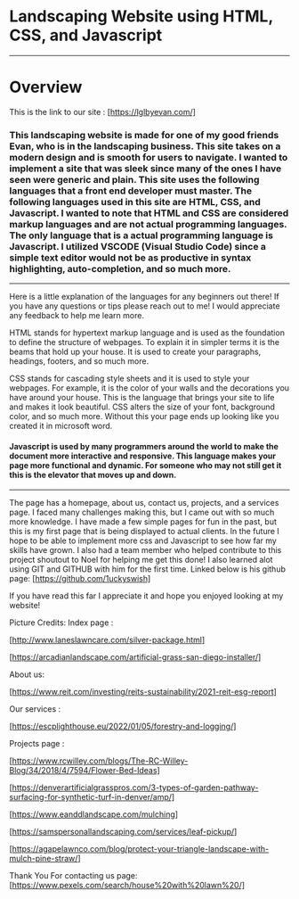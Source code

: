 # Landscaping Website using HTML, CSS, and Javascript
---
# Overview
This is the link to our site : [https://lglbyevan.com/]
### This landscaping website is made for one of my good friends Evan, who is in the landscaping business. This site takes on a modern design and is smooth for users to navigate. I wanted to implement a site that was sleek since many of the ones I have seen were generic and plain. This site uses the following languages that a front end developer must master. The following languages used in this site are HTML, CSS, and Javascript. I wanted to note that HTML and CSS are considered markup languages and are not actual programming languages. The only language that is a actual programming language is Javascript. I utilized VSCODE (Visual Studio Code) since a simple text editor would not be as productive in syntax highlighting, auto-completion, and so much more. 
---
Here is a little explanation of the languages for any beginners out there! If you have any questions or tips please reach out to me! I would appreciate any feedback to help me learn more. 

HTML stands for hypertext markup language and is used as the foundation to define the structure of webpages. To explain it in simpler terms it is the beams that hold up your house. It is used to create your paragraphs, headings, footers, and so much more.

CSS stands for cascading style sheets and it is used to style your webpages. For example, it is the color of your walls and the decorations you have around your house. This is the language that brings your site to life and makes it look beautiful. CSS alters the size of your font, background color, and so much more. Without this your page ends up looking like you created it in microsoft word. 

#### Javascript is used by many programmers around the world to make the document more interactive and responsive. This language makes your page more functional and dynamic. For someone who may not still get it this is the elevator that moves up and down. 
---
The page has a homepage, about us, contact us, projects, and a services page. I faced many challenges making this, but I came out with so much more knowledge. I have made a few simple pages for fun in the past, but this is my first page that is being displayed to actual clients. In the future I hope to be able to implement more css and Javascript to see how far my skills have grown. I also had a team member who helped contribute to this project shoutout to Noel for helping me get this done! I also learned alot using GIT and GITHUB with him for the first time. Linked below is his github page:
[https://github.com/1uckyswish]

If you have read this far I appreciate it and hope you enjoyed looking at my website!

Picture Credits:
Index page : 

[http://www.laneslawncare.com/silver-package.html]

[https://arcadianlandscape.com/artificial-grass-san-diego-installer/]

About us:

[https://www.reit.com/investing/reits-sustainability/2021-reit-esg-report]

Our services : 

[https://escplighthouse.eu/2022/01/05/forestry-and-logging/]

Projects page : 

[https://www.rcwilley.com/blogs/The-RC-Willey-Blog/34/2018/4/7594/Flower-Bed-Ideas]

[https://denverartificialgrasspros.com/3-types-of-garden-pathway-surfacing-for-synthetic-turf-in-denver/amp/]

[https://www.eanddlandscape.com/mulching]

[https://samspersonallandscaping.com/services/leaf-pickup/]

[https://agapelawnco.com/blog/protect-your-triangle-landscape-with-mulch-pine-straw/]

Thank You For contacting us page: 
[https://www.pexels.com/search/house%20with%20lawn%20/]

